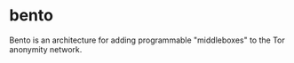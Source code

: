 # bento
Bento is an architecture for adding programmable "middleboxes" to the Tor anonymity network.

